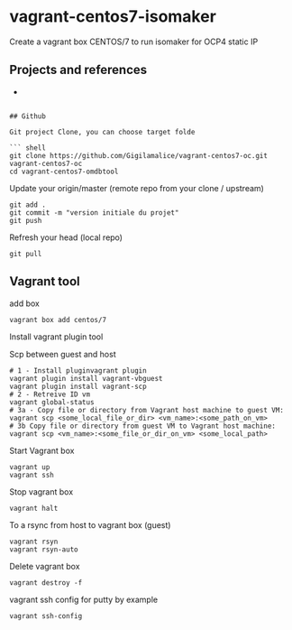 # vagrant-centos7-isomaker

Create a vagrant box CENTOS/7 to run isomaker for OCP4 static IP 

## Projects and references

* 

```

## Github

Git project Clone, you can choose target folde

``` shell
git clone https://github.com/Gigilamalice/vagrant-centos7-oc.git vagrant-centos7-oc
cd vagrant-centos7-omdbtool
```

Update your origin/master (remote repo from your clone / upstream)

```shell
git add .
git commit -m "version initiale du projet"
git push
```

Refresh your head (local repo)

```shell
git pull
```



## Vagrant tool

add box

```shell
vagrant box add centos/7
```

Install vagrant plugin tool

Scp between guest and host

```shell
# 1 - Install pluginvagrant plugin
vagrant plugin install vagrant-vbguest
vagrant plugin install vagrant-scp
# 2 - Retreive ID vm
vagrant global-status
# 3a - Copy file or directory from Vagrant host machine to guest VM:
vagrant scp <some_local_file_or_dir> <vm_name>:<some_path_on_vm>
# 3b Copy file or directory from guest VM to Vagrant host machine:
vagrant scp <vm_name>:<some_file_or_dir_on_vm> <some_local_path>
```

Start Vagrant box

```shell
vagrant up
vagrant ssh
```

Stop vagrant box

```shell
vagrant halt
```

To a rsync from host to vagrant box (guest)

```shell
vagrant rsyn
vagrant rsyn-auto
```

Delete vagrant box

```shell
vagrant destroy -f
```

vagrant ssh config for putty by example

```shell
vagrant ssh-config
```
